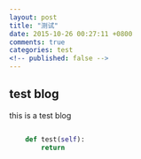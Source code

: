 ```yaml
---
layout: post
title: "测试"
date: 2015-10-26 00:27:11 +0800
comments: true
categories: test
<!-- published: false -->
---
```



## test blog ##


this is a test blog

```python

    def test(self):
        return 
```

